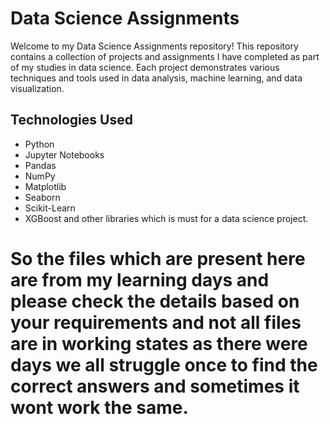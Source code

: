 # Data Science Assignments

Welcome to my Data Science Assignments repository! This repository contains a collection of projects and assignments I have completed as part of my studies in data science. Each project demonstrates various techniques and tools used in data analysis, machine learning, and data visualization.

## Technologies Used

- Python
- Jupyter Notebooks
- Pandas
- NumPy
- Matplotlib
- Seaborn
- Scikit-Learn
- XGBoost
and other libraries which is must for a data science project.


# So the files which are present here are from my learning days and please check the details based on your requirements and not all files are in working states as there were days we all struggle once to find the correct answers and sometimes it wont work the same.

